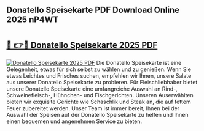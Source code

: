 ## Donatello Speisekarte PDF Download Online 2025 nP4WT

# <h2><a href="http://gc8u5uu.nevu.top/?p=Donatello+Speisekarte">🔗 👉🔴 Donatello Speisekarte 2025 PDF</a></h2>

[![Donatello Speisekarte 2025 PDF](https://i.imgur.com/dBaPXMq.png)](http://gc8u5uu.nevu.top/?p=Donatello+Speisekarte)
Die Donatello Speisekarte ist eine Gelegenheit, etwas für sich selbst zu wählen und zu genießen. Wenn Sie etwas Leichtes und Frisches suchen, empfehlen wir Ihnen, unsere Salate aus unserer Donatello Speisekarte zu probieren. Für Fleischliebhaber bietet unsere Donatello Speisekarte eine umfangreiche Auswahl an Rind-, Schweinefleisch-, Hühnchen- und Fischgerichten. Unseren Auserwählten bieten wir exquisite Gerichte wie Schaschlik und Steak an, die auf fettem Feuer zubereitet werden. Unser Team ist immer bereit, Ihnen bei der Auswahl der Speisen auf der Donatello Speisekarte zu helfen und Ihnen einen bequemen und angenehmen Service zu bieten.
